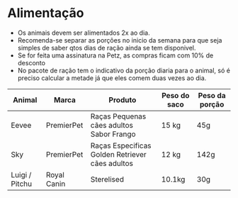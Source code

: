 # Alimentação
* Os animais devem ser alimentados 2x ao dia. 
* Recomenda-se separar as porções no inicio da semana para que seja simples de saber qtos dias de ração ainda se tem disponivel.
* Se for feita uma assinatura na Petz, as compras ficam com 10% de desconto
* No pacote de ração tem o indicativo da porção diaria para o animal, só é preciso calcular a metade já que eles comem duas vezes ao dia.

Animal | Marca | Produto | Peso do saco | Peso da porção
------ | ------ | ------- | ------- | -------
Eevee | PremierPet | Raças Pequenas cães adultos Sabor Frango | 15 kg | 45g
Sky | PremierPet | Raças Especificas Golden Retriever cães adultos | 12 kg | 142g
Luigi / Pitchu | Royal Canin | Sterelised | 10.1kg | 30g